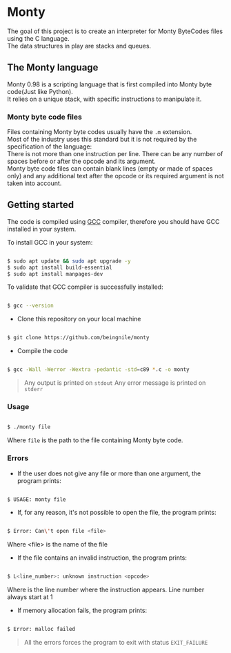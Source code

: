 # Monty

The goal of this project is to create an interpreter for Monty ByteCodes files using the C language.  
The data structures in play are stacks and queues.

## The Monty language

Monty 0.98 is a scripting language that is first compiled into Monty byte code(Just like Python).  
It relies on a unique stack, with specific instructions to manipulate it.

### Monty byte code files

Files containing Monty byte codes usually have the `.m` extension.  
Most of the industry uses this standard but it is not required by the specification of the language:  
There is not more than one instruction per line. There can be any number of spaces before or after the opcode and its argument.  
Monty byte code files can contain blank lines (empty or made of spaces only) and any additional text after the opcode or its required argument is not taken into account.  

## Getting started

The code is compiled using [GCC](https://gcc.gnu.org/) compiler, therefore you should have GCC installed in your system.  

To install GCC in your system:

```sh

$ sudo apt update && sudo apt upgrade -y
$ sudo apt install build-essential
$ sudo apt install manpages-dev

```

To validate that GCC compiler is successfully installed:

```sh

$ gcc --version

```

* Clone this repository on your local machine

```sh

$ git clone https://github.com/beingnile/monty

```

* Compile the code

```sh

$ gcc -Wall -Werror -Wextra -pedantic -std=c89 *.c -o monty

```

> Any output is printed on `stdout`
> Any error message is printed on `stderr`

### Usage

```sh

$ ./monty file

```

Where `file` is the path to the file containing Monty byte code.  

### Errors

* If the user does not give any file or more than one argument, the program prints:

```sh

$ USAGE: monty file

```

* If, for any reason, it's not possible to open the file, the program prints:

```sh

$ Error: Can\'t open file <file>

```

Where \<file> is the name of the file

* If the file contains an invalid instruction, the program prints:

```sh

$ L<line_number>: unknown instruction <opcode>

```

Where is the line number where the instruction appears.
Line number always start at 1

* If memory allocation fails, the program prints:

```sh

$ Error: malloc failed

```

> All the errors forces the program to exit with status `EXIT_FAILURE`
